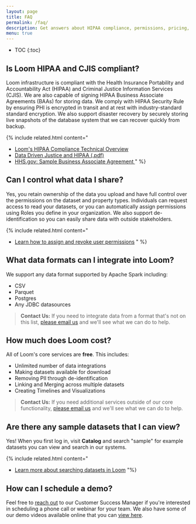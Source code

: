 ```yaml
---
layout: page
title: FAQ
permalink: /faq/
description: Get answers about HIPAA compliance, permissions, pricing, and other commonly asked questions.
menu: true
---
```


* TOC
{:toc}

## Is Loom HIPAA and CJIS compliant?

Loom infrastructure is compliant with the Health Insurance Portability and Accountability Act (HIPAA) and Criminal Justice Information Services (CJIS). We are also capable of signing HIPAA Business Associate Agreements (BAAs) for storing data. We comply with HIPAA Security Rule by ensuring PHI is encrypted in transit and at rest with industry-standard standard encryption. We also support disaster recovery by securely storing live snapshots of the database system that we can recover quickly from backup.

{% include related.html content="
* [Loom's HIPAA Compliance Technical Overview](/info/hipaa/)
* [Data Driven Justice and HIPAA (.pdf)](http://www.naco.org/sites/default/files/documents/DDJ%20HIPPA%20FAQs.pdf)
* [HHS.gov: Sample Business Associate Agreement ](https://www.hhs.gov/hipaa/for-professionals/covered-entities/sample-business-associate-agreement-provisions/index.html)
" %}

## Can I control what data I share?

Yes, you retain ownership of the data you upload and have full control over the permissions on the dataset and property types. Individuals can request access to read your datasets, or you can automatically assign permissions using Roles you define in your organization. We also support de-identification so you can easily share data with outside stakeholders.

{% include related.html content="
* [Learn how to assign and revoke user permissions](/guides/permissions/)
" %}

## What data formats can I integrate into Loom?

We support any data format supported by Apache Spark including:
* CSV
* Parquet
* Postgres
* Any JDBC datasources

> **Contact Us:** If you need to integrate data from a format that's not on this list, [please email us]({{site.email}}) and we'll see what we can do to help.

## How much does Loom cost?
All of Loom's core services are **free**. This includes:

* Unlimited number of data integrations
* Making datasets available for download
* Removing PII through de-identification
* Linking and Merging across multiple datasets
* Creating Timelines and Visualizations

> **Contact Us:** If you need additional services outside of our core functionality, [please email us](mailto:{{site.email}}) and we'll see what we can do to help.

## Are there any sample datasets that I can view?

Yes! When you first log in, visit **Catalog** and search
"sample" for example datasets you can view and search in our systems.

{% include related.html
  content="
  * [Learn more about searching datasets in Loom](http://help.thedataloom.com/guides/search/)
"%}


## How can I schedule a demo?

Feel free to [reach out](mailto:{{site.email}}) to our Customer Success Manager if you're interested in scheduling a phone call or webinar for your team. We also have some of our demo videos available online that you can [view here](/demos/).
